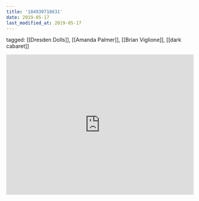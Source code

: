 ```yaml
---
title: '184939718631'
date: 2019-05-17
last_modified_at: 2019-05-17
---
```

tagged: [[Dresden Dolls]], [[Amanda Palmer]], [[Brian Viglione]], [[dark cabaret]]
<iframe allow="accelerometer; autoplay; clipboard-write; encrypted-media; gyroscope; picture-in-picture" allowfullscreen="" frameborder="0" height="375" id="youtube_iframe" src="https://www.youtube.com/embed/j4gPZPKJc0s?feature=oembed&amp;enablejsapi=1&amp;origin=https://safe.txmblr.com&amp;wmode=opaque" width="500"></iframe>